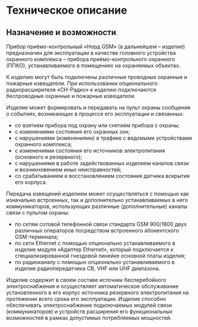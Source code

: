 # Техническое описание

## Назначение и возможности

Прибор приёмо-контрольный «Норд GSM» (в дальнейшем – изделие) предназначен  для  эксплуатации в качестве головного устройства охранного комплекса – прибора приёмо-контрольного охранного (ППКО), устанавливаемого в помещениях на охраняемых  объектах.

К изделию могут быть подключены различные проводные охранные и пожарные извещатели. При использовании опционального радиорасширителя «СН-Радио» к изделию подключаются беспроводные охранные и пожарные извещатели.

Изделие может формировать и передавать на пульт охраны сообщения о событиях, возникающих в процессе его эксплуатации и связанных:

* со взятием прибора под охрану или снятием прибора с охраны;
* c изменениями состояния его охранных зон;
* с нарушениями (изменениями) в трафике с ведомыми устройствами охранного комплекса;
* c изменениями состояния его источников электропитания (основного и резервного);
* c нарушениями в работе задействованных изделием каналов связи и возникновением иных неисправностей;
* со срабатыванием и восстановлением состояния датчика вскрытия его корпуса.

Передача извещений изделием может осуществляться с помощью как изначально встроенных, так и дополнительно устанавливаемых в него коммуникаторов, использующих различные (дополнительные) каналы связи с пультом охраны:

* по сетям сотовой телефонной связи стандарта GSM 900/1800 двух различных операторов посредством встроенного абонентского GSM-терминала;
* по сети Ethernet с помощью опционально устанавливаемого в изделие модуля «Адаптер Ethernet», который подключается к специализированной гнездовой линейке основной платы изделия;
* по радиоканалу с помощью опционально устанавливаемого в изделие радиопередатчика CB, VHF или UHF диапазона.
 
Изделие содержит в своем составе источник бесперебойного электроснабжения и осуществляет автоматическое обслуживание установленного в его корпус источника резервного электропитания на протяжении всего срока его эксплуатации. Изделие способно обеспечивать электроснабжение подключаемых  модулей связи (коммуникаторов) и устройств расширения его функциональных возможностей в рамках допустимых потребляемых мощностей.
